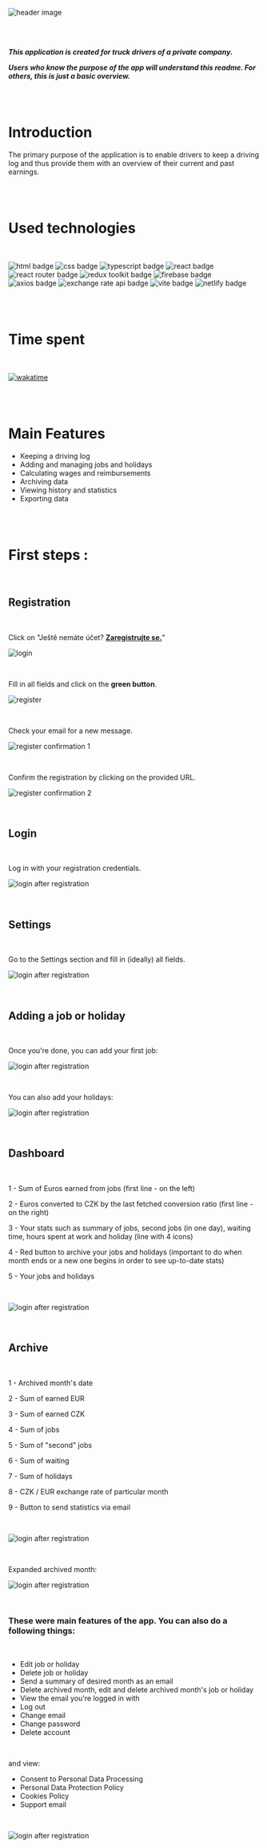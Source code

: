 ![header image](src/images/github-header-image.png)

<br>

<br>

**_This application is created for truck drivers of a private company._**

**_Users who know the purpose of the app will understand this readme. For others, this is just a basic overview._**

<br>
<br>

# Introduction

The primary purpose of the application is to enable drivers to keep a driving log and thus provide them with an overview of their current and past earnings.

<br>
<br>

# Used technologies

<br>

![html badge](https://img.shields.io/badge/HTML-F15B29?style=for-the-badge)
![css badge](https://img.shields.io/badge/CSS-1775BB?style=for-the-badge)
![typescript badge](https://img.shields.io/badge/TYPESCRIPT-3178C6?style=for-the-badge)
![react badge](https://img.shields.io/badge/REACT-00D8FF?style=for-the-badge&labelColor=black)
![react router badge](https://img.shields.io/badge/REACT%20ROUTER-F54250?style=for-the-badge&labelColor=black)
![redux toolkit badge](https://img.shields.io/badge/REDUX%20TOOLKIT-7649BB?style=for-the-badge&labelColor=black)
![firebase badge](https://img.shields.io/badge/FIREBASE-FFCC32?style=for-the-badge)
![axios badge](https://img.shields.io/badge/AXIOS-386BE4?style=for-the-badge)
![exchange rate api badge](https://img.shields.io/badge/EXCHANGE%20RATE%20API-ED1C24?style=for-the-badge)
![vite badge](https://img.shields.io/badge/VITE-BA37FE?style=for-the-badge)
![netlify badge](https://img.shields.io/badge/NETLIFY-00BEBB?style=for-the-badge)

<br>
<br>

# Time spent

<br>

[![wakatime](https://wakatime.com/badge/github/gaz647/emTRUCK.svg)](https://wakatime.com/badge/github/gaz647/emTRUCK)

<br>
<br>

# Main Features

- Keeping a driving log
- Adding and managing jobs and holidays
- Calculating wages and reimbursements
- Archiving data
- Viewing history and statistics
- Exporting data

<br>
<br>

# First steps :

<br>

## Registration

<br>

Click on "Ještě nemáte účet? **<u>Zaregistrujte se.</u>**"

![login](src/images/putovka.net_login.png)

<br>

Fill in all fields and click on the **green button**.

![register](src/images/putovka.net_register.png)

<br>

Check your email for a new message.

![register confirmation 1](src/images/putovka.net_email_confirmation_1.png)

<br>

Confirm the registration by clicking on the provided URL.

![register confirmation 2](src/images/putovka.net_email_confirmation_2.png)

<br>

## Login

<br>

Log in with your registration credentials.

![login after registration](src/images/putovka.net_login_with_credentials.png)

<br>

## Settings

<br>

Go to the Settings section and fill in (ideally) all fields.

![login after registration](src/images/putovka.net_settings.png)

<br>

## Adding a job or holiday

<br>

Once you're done, you can add your first job:

![login after registration](src/images/putovka.net_add_job.png)

<br>

You can also add your holidays:

![login after registration](src/images/putovka.net_add_holiday.png)

<br>

## Dashboard

<br>

1 - Sum of Euros earned from jobs (first line - on the left)

2 - Euros converted to CZK by the last fetched conversion ratio (first line - on the right)

3 - Your stats such as summary of jobs, second jobs (in one day), waiting time, hours spent at work and holiday (line with 4 icons)

4 - Red button to archive your jobs and holidays (important to do when month ends or a new one begins in order to see up-to-date stats)

5 - Your jobs and holidays

<br>

![login after registration](src/images/putovka.net_dashboard.png)

<br>

## Archive

<br>

1 - Archived month's date

2 - Sum of earned EUR

3 - Sum of earned CZK

4 - Sum of jobs

5 - Sum of "second" jobs

6 - Sum of waiting

7 - Sum of holidays

8 - CZK / EUR exchange rate of particular month

9 - Button to send statistics via email

<br>

![login after registration](src/images/putovka.net_archive_collapsed.png)

<br>

Expanded archived month:

![login after registration](src/images/putovka.net_archive_expanded.png)

<br>

### These were main features of the app. You can also do a following things:

<br>

- Edit job or holiday
- Delete job or holiday
- Send a summary of desired month as an email
- Delete archived month, edit and delete archived month's job or holiday
- View the email you're logged in with
- Log out
- Change email
- Change password
- Delete account

<br>

and view:

- Consent to Personal Data Processing
- Personal Data Protection Policy
- Cookies Policy
- Support email

<br>

![login after registration](src/images/putovka.net_settings_menu.png)
